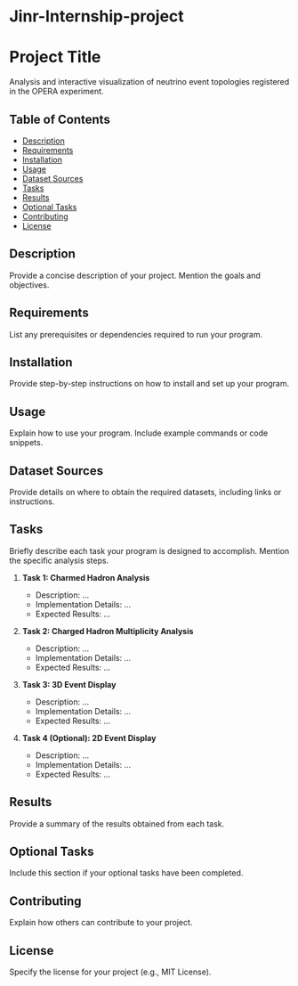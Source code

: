 # Jinr-Internship-project

# Project Title

Analysis and interactive visualization of neutrino event topologies registered in the OPERA experiment.

## Table of Contents

- [Description](#description)
- [Requirements](#requirements)
- [Installation](#installation)
- [Usage](#usage)
- [Dataset Sources](#dataset-sources)
- [Tasks](#tasks)
- [Results](#results)
- [Optional Tasks](#optional-tasks)
- [Contributing](#contributing)
- [License](#license)

## Description

Provide a concise description of your project. Mention the goals and objectives.

## Requirements

List any prerequisites or dependencies required to run your program.

## Installation

Provide step-by-step instructions on how to install and set up your program.

## Usage

Explain how to use your program. Include example commands or code snippets.

## Dataset Sources

Provide details on where to obtain the required datasets, including links or instructions.

## Tasks

Briefly describe each task your program is designed to accomplish. Mention the specific analysis steps.

1. **Task 1: Charmed Hadron Analysis**
   - Description: ...
   - Implementation Details: ...
   - Expected Results: ...

2. **Task 2: Charged Hadron Multiplicity Analysis**
   - Description: ...
   - Implementation Details: ...
   - Expected Results: ...

3. **Task 3: 3D Event Display**
   - Description: ...
   - Implementation Details: ...
   - Expected Results: ...

4. **Task 4 (Optional): 2D Event Display**
   - Description: ...
   - Implementation Details: ...
   - Expected Results: ...

## Results

Provide a summary of the results obtained from each task.

## Optional Tasks

Include this section if your optional tasks have been completed.

## Contributing

Explain how others can contribute to your project.

## License

Specify the license for your project (e.g., MIT License).

